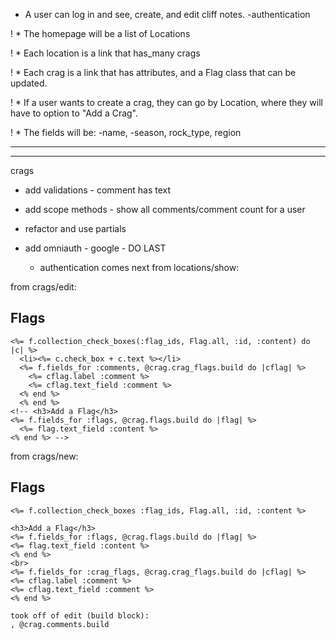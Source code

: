 * A user can log in and see, create, and edit cliff notes.
  -authentication

! * The homepage will be a list of Locations

! * Each location is a link that has_many crags

! * Each crag is a link that has attributes, and a Flag class that can be updated.

! * If a user wants to create a crag, they can go by Location, where they will have to option to "Add a Crag".

! * The fields will be:  -name, -season, rock_type, region


_______
_______
crags

* add validations - comment has text

* add scope methods - show all comments/comment count for a user

* refactor and use partials

* add omniauth - google - DO LAST


    * authentication comes next
    from locations/show:
    <!-- <h4>Flags:</h4>
      <% crag.crag_flags.each do |cflag| %>
        <li><%= cflag.flag.content %></li>
          <ul>
            <% cflag.comments.each do |comment| %>
              <li><%= current_user.username %> says: <%= comment.text %></li>
            <% end %>
          </ul>
    <% end %>
    </ul> -->
from crags/edit:
    <h2>Flags</h2>

    <%= f.collection_check_boxes(:flag_ids, Flag.all, :id, :content) do |c| %>
      <li><%= c.check_box + c.text %></li>
      <%= f.fields_for :comments, @crag.crag_flags.build do |cflag| %>
        <%= cflag.label :comment %>
        <%= cflag.text_field :comment %>
      <% end %>
      <% end %>
    <!-- <h3>Add a Flag</h3>
    <%= f.fields_for :flags, @crag.flags.build do |flag| %>
      <%= flag.text_field :content %>
    <% end %> -->
from crags/new:
    <h2>Flags</h2>

    <%= f.collection_check_boxes :flag_ids, Flag.all, :id, :content %>

    <h3>Add a Flag</h3>
    <%= f.fields_for :flags, @crag.flags.build do |flag| %>
    <%= flag.text_field :content %>
    <% end %>
    <br>
    <%= f.fields_for :crag_flags, @crag.crag_flags.build do |cflag| %>
    <%= cflag.label :comment %>
    <%= cflag.text_field :comment %>
    <% end %>

    took off of edit (build block):
    , @crag.comments.build

